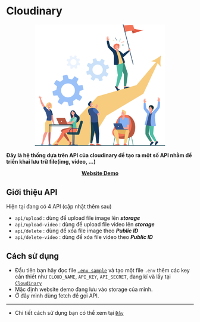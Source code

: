 # Cloudinary

<div align="center" >
    <img width="350px" src="public/img/team.png"/>
</div>

**Đây là hệ thống dựa trên API của cloudinary để tạo ra một số API nhằm để triển khai lưu trữ file(img, video, ...)**

<div align="center" >
    <a href="https://cloudinary-nodejs.vercel.app/"><b>Website Demo</b></a>
</div>

## Giới thiệu API
Hiện tại đang có 4 API (cập nhật thêm sau)

- `api/upload` : dùng để upload file image lên ***storage***
- `api/upload-video` : dùng để upload file video lên ***storage***
- `api/delete` : dùng để xóa file image theo ***Public ID***
- `api/delete-video` : dùng để xóa file video theo ***Public ID***

## Cách sử dụng

- Đầu tiên bạn hãy đọc file [`.env sample`](/.env%20sample) và tạo một file `.env` thêm các key cần thiết như `CLOUD_NAME`, `API_KEY`, `API_SECRET`, đang kí và lấy tại [`Cloudinary`](https://cloudinary.com/)
- Mặc định website demo đang lưu vào storage của mình.
- Ở đây mình dùng fetch để gọi API.

---

- Chi tiết cách sử dụng bạn có thể xem tại [`Đây`](/public/js/main.js)